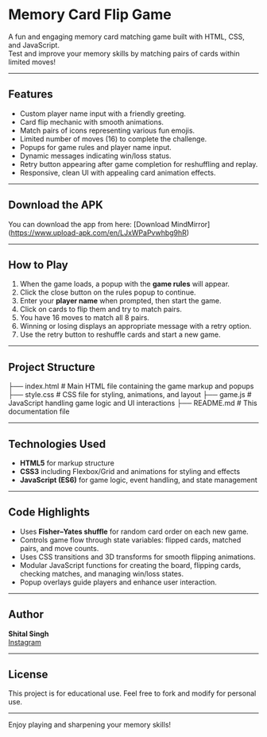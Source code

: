 # Memory Card Flip Game

A fun and engaging memory card matching game built with HTML, CSS, and JavaScript.  
Test and improve your memory skills by matching pairs of cards within limited moves!

---

## Features

- Custom player name input with a friendly greeting.
- Card flip mechanic with smooth animations.
- Match pairs of icons representing various fun emojis.
- Limited number of moves (16) to complete the challenge.
- Popups for game rules and player name input.
- Dynamic messages indicating win/loss status.
- Retry button appearing after game completion for reshuffling and replay.
- Responsive, clean UI with appealing card animation effects.

---
## Download the APK
You can download the app from here:
[Download MindMirror] (https://www.upload-apk.com/en/LJxWPaPvwhbg9hR)

---

## How to Play

1. When the game loads, a popup with the **game rules** will appear.
2. Click the close button on the rules popup to continue.
3. Enter your **player name** when prompted, then start the game.
4. Click on cards to flip them and try to match pairs.
5. You have 16 moves to match all 8 pairs.
6. Winning or losing displays an appropriate message with a retry option.
7. Use the retry button to reshuffle cards and start a new game.

---

## Project Structure

├── index.html # Main HTML file containing the game markup and popups
├── style.css # CSS file for styling, animations, and layout
├── game.js # JavaScript handling game logic and UI interactions
├── README.md # This documentation file


---

## Technologies Used

- **HTML5** for markup structure
- **CSS3** including Flexbox/Grid and animations for styling and effects
- **JavaScript (ES6)** for game logic, event handling, and state management

---

## Code Highlights

- Uses **Fisher–Yates shuffle** for random card order on each new game.
- Controls game flow through state variables: flipped cards, matched pairs, and move counts.
- Uses CSS transitions and 3D transforms for smooth flipping animations.
- Modular JavaScript functions for creating the board, flipping cards, checking matches, and managing win/loss states.
- Popup overlays guide players and enhance user interaction.

---

## Author

**Shital Singh**  
[Instagram](https://www.instagram.com/shital_sks_08/)  

---

## License

This project is for educational use. Feel free to fork and modify for personal use.

---

Enjoy playing and sharpening your memory skills!

